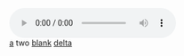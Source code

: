 <audio controls autoplay src="audio/zander.wav" loop="true"></audio>
<br>
[a](../1) two [blank](../3) [delta](../4)
